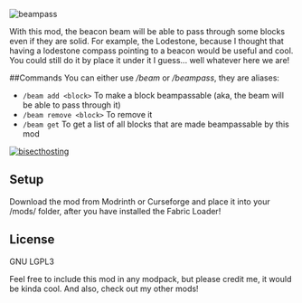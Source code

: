 ![beampass](https://github.com/user-attachments/assets/a7eb16a7-acd0-411e-92a1-f57831690655)

With this mod, the beacon beam will be able to pass through some blocks even if they are solid. 
For example, the Lodestone, because I thought that having a lodestone compass pointing to a beacon would be useful and cool. 
You could still do it by place it under it I guess... well whatever here we are!

##Commands
You can either use */beam* or */beampass*, they are aliases:
- `/beam add <block>` To make a block beampassable (aka, the beam will be able to pass through it)
- `/beam remove <block>` To remove it
- `/beam get` To get a list of all blocks that are made beampassable by this mod

[![bisecthosting](https://www.bisecthosting.com/partners/custom-banners/e9bbf36a-be01-4324-b393-dae88a01be66.webp)](https://www.bisecthosting.com/LightDev)

## Setup
Download the mod from Modrinth or Curseforge and place it into your /mods/ folder, after you have installed the Fabric Loader!

## License
GNU LGPL3

Feel free to include this mod in any modpack, but please credit me, it would be kinda cool. And also, check out my other mods!
